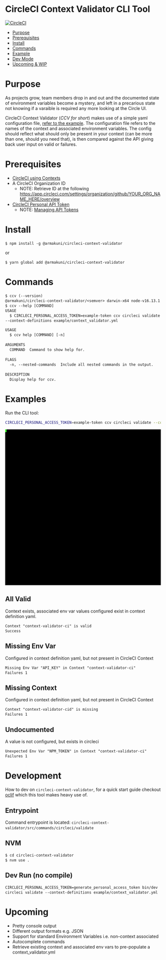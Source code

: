 CircleCI Context Validator CLI Tool
=================

[![CircleCI](https://circleci.com/gh/armakuni/circleci-context-validator/tree/main.svg?style=svg&circle-token=e243ff035113b5a9b5d5b939673556e063ac3b5a)](https://circleci.com/gh/armakuni/circleci-context-validator/tree/main)

* [Purpose](#purpose)
* [Prerequisites](#prerequisites)
* [Install](#install)
* [Commands](#commands)
* [Example](#examples)
* [Dev Mode](#development)
* [Upcoming & WIP](#upcoming)

# Purpose 
As projects grow, team members drop in and out and the documented state of environment variables become a mystery, and left in a precarious state not knowing if a varaible is required any more looking at the Circle UI.

CircleCI Context Validator (*CCV for short*) makes use of a simple yaml configuration file, [refer to the example](./example/context_validator.yml). The configuration file refers to the names of the context and associated environment variables. The config should reflect what should only be present in your context (can be more than one, should you need that), is then compared against the API giving back user input on valid or failures.

# Prerequisites
- [CircleCI using Contexts](https://circleci.com/docs/2.0/contexts/)
- A CircleCI Organization ID
    - NOTE: Retrieve ID at the following https://app.circleci.com/settings/organization/github/YOUR_ORG_NAME_HERE/overview
- [CircleCI Personal API Token](https://app.circleci.com/settings/user/tokens) 
    - NOTE: [Managing API Tokens](https://circleci.com/docs/2.0/managing-api-tokens/)

# Install
```sh-session
$ npm install -g @armakuni/circleci-context-validator
``` 
or 
```sh-session
$ yarn global add @armakuni/circleci-context-validator
```

# Commands
```
$ ccv (--version)
@armakuni/circleci-context-validator/<semver> darwin-x64 node-v16.13.1
$ ccv --help [COMMAND]
USAGE
  $ CIRCLECI_PERSONAL_ACCESS_TOKEN=example-token ccv circleci validate --context-definitions example/context_validator.yml
```

```
USAGE
  $ ccv help [COMMAND] [-n]

ARGUMENTS
  COMMAND  Command to show help for.

FLAGS
  -n, --nested-commands  Include all nested commands in the output.

DESCRIPTION
  Display help for ccv.
```

# Examples
Run the CLI tool:
```sh
CIRCLECI_PERSONAL_ACCESS_TOKEN=example-token ccv circleci validate --context-definitions .circleci/context_validator.yml
```
![example cli usage](./docs/demo.svg)

## All Valid 
Context exists, associated env var values configured exist in context definition yaml.
```
Context "context-validator-ci" is valid
Success
```

## Missing Env Var
Configured in context definition yaml, but not present in CircleCI Context
```
Missing Env Var "API_KEY" in Context "context-validator-ci"
Failures 1
```

## Missing Context
Configured in context definition yaml, but not present in CircleCI Context
```
Context "context-validator-cid" is missing
Failures 1
```
## Undocumented
A value is not configured, but exists in circleci
```
Unexpected Env Var "NPM_TOKEN" in Context "context-validator-ci"
Failures 1
```

# Development
How to dev on `circleci-context-validator`, for a quick start guide checkout [oclif](https://oclif.io) which this tool makes heavy use of.
## Entrypoint
Command entrypoint is located: `circleci-context-validator/src/commands/circleci/validate`
## NVM
```
$ cd circleci-context-validator
$ nvm use .
```

## Dev Run (no compile)
```sh-session
CIRCLECI_PERSONAL_ACCESS_TOKEN=generate_personal_access_token bin/dev circleci validate --context-definitions example/context_validator.yml
```

# Upcoming
- Pretty console output
- Different output formats e.g. JSON
- Support for standard Environment Variables i.e. non-context associated
- Autocomplete commands
- Retrieve existing context and associated env vars to pre-populate a context_validator.yml
